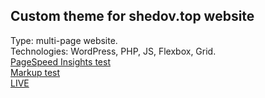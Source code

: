 ## Custom theme for shedov.top website
Type: multi-page website. <br />
Technologies: WordPress, PHP, JS, Flexbox, Grid. <br />
[PageSpeed Insights test](https://developers.google.com/speed/pagespeed/insights/?url=https://shedov.top/) <br/>
[Markup test](https://validator.w3.org/nu/?doc=https%3A%2F%2Fshedov.top%2F) <br/>
[LIVE](https://shedov.top)
